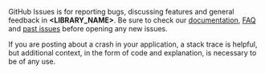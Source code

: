 GitHub Issues is for reporting bugs, discussing features and general feedback in **<LIBRARY_NAME>**. Be sure to check our [documentation](http://cocoadocs.org/docsets/<LIBRARY_NAME>), [FAQ](https://github.com/bakkenbaeck/<LIBRARY_NAME>/blob/master/README.md#faq) and [past issues](https://github.com/bakkenbaeck/<LIBRARY_NAME>/issues?state=closed) before opening any new issues.

If you are posting about a crash in your application, a stack trace is helpful, but additional context, in the form of code and explanation, is necessary to be of any use.


